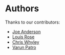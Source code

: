 # Authors

Thanks to our contributors:

* [Joe Anderson](https://github.com/joseph-anderson)
* [Louis Rose](https://github.com/orgs/zamzar/people/louismrose)
* [Chris Whyley](https://github.com/orgs/zamzar/people/whyleyc)
* [Varun Patro](https://github.com/varunpatro)
